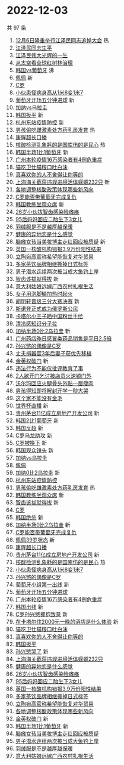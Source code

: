 # 2022-12-03

共 97 条

<!-- BEGIN -->
<!-- 最后更新时间 Sat Dec 03 2022 01:13:06 GMT+0800 (China Standard Time) -->

1. [12月6日隆重举行江泽民同志追悼大会](https://s.weibo.com//weibo?q=%2312%E6%9C%886%E6%97%A5%E9%9A%86%E9%87%8D%E4%B8%BE%E8%A1%8C%E6%B1%9F%E6%B3%BD%E6%B0%91%E5%90%8C%E5%BF%97%E8%BF%BD%E6%82%BC%E5%A4%A7%E4%BC%9A%23&Refer=new_time)
   热
1. [江泽民同志生平](https://s.weibo.com//weibo?q=%23%E6%B1%9F%E6%B3%BD%E6%B0%91%E5%90%8C%E5%BF%97%E7%94%9F%E5%B9%B3%23&t=31&band_rank=1&Refer=top)
1. [江泽民伟大光辉的一生](https://s.weibo.com//weibo?q=%23%E6%B1%9F%E6%B3%BD%E6%B0%91%E4%BC%9F%E5%A4%A7%E5%85%89%E8%BE%89%E7%9A%84%E4%B8%80%E7%94%9F%23&t=31&band_rank=2&Refer=top)
1. [从太空看全球红树林治理](https://s.weibo.com//weibo?q=%23%E4%BB%8E%E5%A4%AA%E7%A9%BA%E7%9C%8B%E5%85%A8%E7%90%83%E7%BA%A2%E6%A0%91%E6%9E%97%E6%B2%BB%E7%90%86%23&t=31&band_rank=3&Refer=top)
1. [韩国vs葡萄牙](https://s.weibo.com//weibo?q=%23%E9%9F%A9%E5%9B%BDvs%E8%91%A1%E8%90%84%E7%89%99%23&t=31&band_rank=4&Refer=top)
   沸
1. [佩佩](https://s.weibo.com//weibo?q=%E4%BD%A9%E4%BD%A9&t=31&band_rank=5&Refer=top)
   新
1. [C罗](https://s.weibo.com//weibo?q=C%E7%BD%97&t=31&band_rank=6&Refer=top)
1. [小伙患怪病身高从1米8变1米7](https://s.weibo.com//weibo?q=%23%E5%B0%8F%E4%BC%99%E6%82%A3%E6%80%AA%E7%97%85%E8%BA%AB%E9%AB%98%E4%BB%8E1%E7%B1%B38%E5%8F%981%E7%B1%B37%23&t=31&band_rank=7&Refer=top)
1. [葡萄牙开场五分钟进球](https://s.weibo.com//weibo?q=%23%E8%91%A1%E8%90%84%E7%89%99%E5%BC%80%E5%9C%BA%E4%BA%94%E5%88%86%E9%92%9F%E8%BF%9B%E7%90%83%23&t=31&band_rank=8&Refer=top)
   新
1. [加纳vs乌拉圭](https://s.weibo.com//weibo?q=%23%E5%8A%A0%E7%BA%B3vs%E4%B9%8C%E6%8B%89%E5%9C%AD%23&t=31&band_rank=9&Refer=top)
1. [韩国扳平](https://s.weibo.com//weibo?q=%23%E9%9F%A9%E5%9B%BD%E6%89%B3%E5%B9%B3%23&t=31&band_rank=10&Refer=top)
   新
1. [杭州东站疫情防控](https://s.weibo.com//weibo?q=%23%E6%9D%AD%E5%B7%9E%E4%B8%9C%E7%AB%99%E7%96%AB%E6%83%85%E9%98%B2%E6%8E%A7%23&t=31&band_rank=11&Refer=top)
   新
1. [男孩偷吃雌激素处方药乳房发育](https://s.weibo.com//weibo?q=%23%E7%94%B7%E5%AD%A9%E5%81%B7%E5%90%83%E9%9B%8C%E6%BF%80%E7%B4%A0%E5%A4%84%E6%96%B9%E8%8D%AF%E4%B9%B3%E6%88%BF%E5%8F%91%E8%82%B2%23&t=31&band_rank=12&Refer=top)
   热
1. [康辉超长口播](https://s.weibo.com//weibo?q=%23%E5%BA%B7%E8%BE%89%E8%B6%85%E9%95%BF%E5%8F%A3%E6%92%AD%23&t=31&band_rank=13&Refer=top)
1. [核酸检测乱象耗的是国库伤的是民心](https://s.weibo.com//weibo?q=%23%E6%A0%B8%E9%85%B8%E6%A3%80%E6%B5%8B%E4%B9%B1%E8%B1%A1%E8%80%97%E7%9A%84%E6%98%AF%E5%9B%BD%E5%BA%93%E4%BC%A4%E7%9A%84%E6%98%AF%E6%B0%91%E5%BF%83%23&t=31&band_rank=14&Refer=top)
   热
1. [韩国半场1比1葡萄牙](https://s.weibo.com//weibo?q=%23%E9%9F%A9%E5%9B%BD%E5%8D%8A%E5%9C%BA1%E6%AF%941%E8%91%A1%E8%90%84%E7%89%99%23&t=31&band_rank=15&Refer=top)
   新
1. [广州本轮疫情16万感染者有4例危重症](https://s.weibo.com//weibo?q=%23%E5%B9%BF%E5%B7%9E%E6%9C%AC%E8%BD%AE%E7%96%AB%E6%83%8516%E4%B8%87%E6%84%9F%E6%9F%93%E8%80%85%E6%9C%894%E4%BE%8B%E5%8D%B1%E9%87%8D%E7%97%87%23&t=31&band_rank=16&Refer=top)
1. [猫吃卫仕猫粮口吐白沫](https://s.weibo.com//weibo?q=%23%E7%8C%AB%E5%90%83%E5%8D%AB%E4%BB%95%E7%8C%AB%E7%B2%AE%E5%8F%A3%E5%90%90%E7%99%BD%E6%B2%AB%23&t=31&band_rank=17&Refer=top)
1. [真喜欢你的人不舍得让你等的](https://s.weibo.com//weibo?q=%23%E7%9C%9F%E5%96%9C%E6%AC%A2%E4%BD%A0%E7%9A%84%E4%BA%BA%E4%B8%8D%E8%88%8D%E5%BE%97%E8%AE%A9%E4%BD%A0%E7%AD%89%E7%9A%84%23&t=31&band_rank=18&Refer=top)
1. [上海海关截获违规进境活体蝾螈232只](https://s.weibo.com//weibo?q=%23%E4%B8%8A%E6%B5%B7%E6%B5%B7%E5%85%B3%E6%88%AA%E8%8E%B7%E8%BF%9D%E8%A7%84%E8%BF%9B%E5%A2%83%E6%B4%BB%E4%BD%93%E8%9D%BE%E8%9E%88232%E5%8F%AA%23&t=31&band_rank=19&Refer=top)
   新
1. [各地调整核酸政策体现哪些新风向](https://s.weibo.com//weibo?q=%23%E5%90%84%E5%9C%B0%E8%B0%83%E6%95%B4%E6%A0%B8%E9%85%B8%E6%94%BF%E7%AD%96%E4%BD%93%E7%8E%B0%E5%93%AA%E4%BA%9B%E6%96%B0%E9%A3%8E%E5%90%91%23&t=31&band_rank=20&Refer=top)
1. [C罗能否带葡萄牙完成复仇](https://s.weibo.com//weibo?q=%23C%E7%BD%97%E8%83%BD%E5%90%A6%E5%B8%A6%E8%91%A1%E8%90%84%E7%89%99%E5%AE%8C%E6%88%90%E5%A4%8D%E4%BB%87%23&t=31&band_rank=21&Refer=top)
1. [韩国教练坐观众席](https://s.weibo.com//weibo?q=%E9%9F%A9%E5%9B%BD%E6%95%99%E7%BB%83%E5%9D%90%E8%A7%82%E4%BC%97%E5%B8%AD&t=31&band_rank=22&Refer=top)
   新
1. [26岁小伙拔智齿感染险瘫痪](https://s.weibo.com//weibo?q=%2326%E5%B2%81%E5%B0%8F%E4%BC%99%E6%8B%94%E6%99%BA%E9%BD%BF%E6%84%9F%E6%9F%93%E9%99%A9%E7%98%AB%E7%97%AA%23&t=31&band_rank=23&Refer=top)
1. [95后妈妈回应二胎生下3女儿](https://s.weibo.com//weibo?q=%2395%E5%90%8E%E5%A6%88%E5%A6%88%E5%9B%9E%E5%BA%94%E4%BA%8C%E8%83%8E%E7%94%9F%E4%B8%8B3%E5%A5%B3%E5%84%BF%23&t=31&band_rank=24&Refer=top)
1. [羽绒服是不是越厚越保暖](https://s.weibo.com//weibo?q=%23%E7%BE%BD%E7%BB%92%E6%9C%8D%E6%98%AF%E4%B8%8D%E6%98%AF%E8%B6%8A%E5%8E%9A%E8%B6%8A%E4%BF%9D%E6%9A%96%23&t=31&band_rank=25&Refer=top)
1. [健康的异地恋是什么感觉](https://s.weibo.com//weibo?q=%23%E5%81%A5%E5%BA%B7%E7%9A%84%E5%BC%82%E5%9C%B0%E6%81%8B%E6%98%AF%E4%BB%80%E4%B9%88%E6%84%9F%E8%A7%89%23&t=31&band_rank=26&Refer=top)
1. [脑瘫女孩当美妆博主走红回应被质疑](https://s.weibo.com//weibo?q=%23%E8%84%91%E7%98%AB%E5%A5%B3%E5%AD%A9%E5%BD%93%E7%BE%8E%E5%A6%86%E5%8D%9A%E4%B8%BB%E8%B5%B0%E7%BA%A2%E5%9B%9E%E5%BA%94%E8%A2%AB%E8%B4%A8%E7%96%91%23&t=31&band_rank=27&Refer=top)
   新
1. [英国一核酸机构错报3.9万份阳性结果](https://s.weibo.com//weibo?q=%23%E8%8B%B1%E5%9B%BD%E4%B8%80%E6%A0%B8%E9%85%B8%E6%9C%BA%E6%9E%84%E9%94%99%E6%8A%A53.9%E4%B8%87%E4%BB%BD%E9%98%B3%E6%80%A7%E7%BB%93%E6%9E%9C%23&t=31&band_rank=28&Refer=top)
1. [立陶宛高官称希望能恢复对华贸易](https://s.weibo.com//weibo?q=%23%E7%AB%8B%E9%99%B6%E5%AE%9B%E9%AB%98%E5%AE%98%E7%A7%B0%E5%B8%8C%E6%9C%9B%E8%83%BD%E6%81%A2%E5%A4%8D%E5%AF%B9%E5%8D%8E%E8%B4%B8%E6%98%93%23&t=31&band_rank=29&Refer=top)
1. [多家茶饮品牌相继撕掉日式标签](https://s.weibo.com//weibo?q=%23%E5%A4%9A%E5%AE%B6%E8%8C%B6%E9%A5%AE%E5%93%81%E7%89%8C%E7%9B%B8%E7%BB%A7%E6%92%95%E6%8E%89%E6%97%A5%E5%BC%8F%E6%A0%87%E7%AD%BE%23&t=31&band_rank=30&Refer=top)
1. [男子潜水连续两次被当成大鱼钓上岸](https://s.weibo.com//weibo?q=%23%E7%94%B7%E5%AD%90%E6%BD%9C%E6%B0%B4%E8%BF%9E%E7%BB%AD%E4%B8%A4%E6%AC%A1%E8%A2%AB%E5%BD%93%E6%88%90%E5%A4%A7%E9%B1%BC%E9%92%93%E4%B8%8A%E5%B2%B8%23&t=31&band_rank=31&Refer=top)
1. [智齿该拔就得拔](https://s.weibo.com//weibo?q=%23%E6%99%BA%E9%BD%BF%E8%AF%A5%E6%8B%94%E5%B0%B1%E5%BE%97%E6%8B%94%23&t=31&band_rank=32&Refer=top)
   新
1. [意大利姑娘远嫁广西农村扎根生活](https://s.weibo.com//weibo?q=%23%E6%84%8F%E5%A4%A7%E5%88%A9%E5%A7%91%E5%A8%98%E8%BF%9C%E5%AB%81%E5%B9%BF%E8%A5%BF%E5%86%9C%E6%9D%91%E6%89%8E%E6%A0%B9%E7%94%9F%E6%B4%BB%23&t=31&band_rank=33&Refer=top)
1. [女子用泡脚桶加热时起火](https://s.weibo.com//weibo?q=%23%E5%A5%B3%E5%AD%90%E7%94%A8%E6%B3%A1%E8%84%9A%E6%A1%B6%E5%8A%A0%E7%83%AD%E6%97%B6%E8%B5%B7%E7%81%AB%23&t=31&band_rank=34&Refer=top)
1. [胡明轩晋级三分大赛决赛](https://s.weibo.com//weibo?q=%23%E8%83%A1%E6%98%8E%E8%BD%A9%E6%99%8B%E7%BA%A7%E4%B8%89%E5%88%86%E5%A4%A7%E8%B5%9B%E5%86%B3%E8%B5%9B%23&t=31&band_rank=35&Refer=top)
   新
1. [斯诺登正式成为俄罗斯公民](https://s.weibo.com//weibo?q=%23%E6%96%AF%E8%AF%BA%E7%99%BB%E6%AD%A3%E5%BC%8F%E6%88%90%E4%B8%BA%E4%BF%84%E7%BD%97%E6%96%AF%E5%85%AC%E6%B0%91%23&t=31&band_rank=36&Refer=top)
1. [卡塔尔小王子晒中国粉丝手绘](https://s.weibo.com//weibo?q=%23%E5%8D%A1%E5%A1%94%E5%B0%94%E5%B0%8F%E7%8E%8B%E5%AD%90%E6%99%92%E4%B8%AD%E5%9B%BD%E7%B2%89%E4%B8%9D%E6%89%8B%E7%BB%98%23&t=31&band_rank=37&Refer=top)
1. [清冷感知识分子妆](https://s.weibo.com//weibo?q=%23%E6%B8%85%E5%86%B7%E6%84%9F%E7%9F%A5%E8%AF%86%E5%88%86%E5%AD%90%E5%A6%86%23&t=31&band_rank=38&Refer=top)
1. [加纳半场0比2乌拉圭](https://s.weibo.com//weibo?q=%23%E5%8A%A0%E7%BA%B3%E5%8D%8A%E5%9C%BA0%E6%AF%942%E4%B9%8C%E6%8B%89%E5%9C%AD%23&t=31&band_rank=39&Refer=top)
   新
1. [广州药店昨日感冒类药品销售是平日2.5倍](https://s.weibo.com//weibo?q=%23%E5%B9%BF%E5%B7%9E%E8%8D%AF%E5%BA%97%E6%98%A8%E6%97%A5%E6%84%9F%E5%86%92%E7%B1%BB%E8%8D%AF%E5%93%81%E9%94%80%E5%94%AE%E6%98%AF%E5%B9%B3%E6%97%A52.5%E5%80%8D%23&t=31&band_rank=40&Refer=top)
1. [孙兴慜的偶像是C罗](https://s.weibo.com//weibo?q=%23%E5%AD%99%E5%85%B4%E6%85%9C%E7%9A%84%E5%81%B6%E5%83%8F%E6%98%AFC%E7%BD%97%23&t=31&band_rank=41&Refer=top)
1. [丈夫捐器官3年后妻子获优先移植](https://s.weibo.com//weibo?q=%23%E4%B8%88%E5%A4%AB%E6%8D%90%E5%99%A8%E5%AE%983%E5%B9%B4%E5%90%8E%E5%A6%BB%E5%AD%90%E8%8E%B7%E4%BC%98%E5%85%88%E7%A7%BB%E6%A4%8D%23&t=31&band_rank=42&Refer=top)
1. [金英权破门](https://s.weibo.com//weibo?q=%23%E9%87%91%E8%8B%B1%E6%9D%83%E7%A0%B4%E9%97%A8%23&t=31&band_rank=43&Refer=top)
   新
1. [违法行为不能仅批评教育了事](https://s.weibo.com//weibo?q=%23%E8%BF%9D%E6%B3%95%E8%A1%8C%E4%B8%BA%E4%B8%8D%E8%83%BD%E4%BB%85%E6%89%B9%E8%AF%84%E6%95%99%E8%82%B2%E4%BA%86%E4%BA%8B%23&t=31&band_rank=44&Refer=top)
1. [2人欲开门乞讨被店员火速锁门外](https://s.weibo.com//weibo?q=%232%E4%BA%BA%E6%AC%B2%E5%BC%80%E9%97%A8%E4%B9%9E%E8%AE%A8%E8%A2%AB%E5%BA%97%E5%91%98%E7%81%AB%E9%80%9F%E9%94%81%E9%97%A8%E5%A4%96%23&t=31&band_rank=45&Refer=top)
1. [沃尔玛回应火腿骨头外贴一层瘦肉](https://s.weibo.com//weibo?q=%23%E6%B2%83%E5%B0%94%E7%8E%9B%E5%9B%9E%E5%BA%94%E7%81%AB%E8%85%BF%E9%AA%A8%E5%A4%B4%E5%A4%96%E8%B4%B4%E4%B8%80%E5%B1%82%E7%98%A6%E8%82%89%23&t=31&band_rank=46&Refer=top)
1. [男孩得知即将解封开学一秒大哭](https://s.weibo.com//weibo?q=%23%E7%94%B7%E5%AD%A9%E5%BE%97%E7%9F%A5%E5%8D%B3%E5%B0%86%E8%A7%A3%E5%B0%81%E5%BC%80%E5%AD%A6%E4%B8%80%E7%A7%92%E5%A4%A7%E5%93%AD%23&t=31&band_rank=47&Refer=top)
1. [这个家不能没有金毛](https://s.weibo.com//weibo?q=%23%E8%BF%99%E4%B8%AA%E5%AE%B6%E4%B8%8D%E8%83%BD%E6%B2%A1%E6%9C%89%E9%87%91%E6%AF%9B%23&t=31&band_rank=48&Refer=top)
1. [世界杯直播](https://s.weibo.com//weibo?q=%23%E4%B8%96%E7%95%8C%E6%9D%AF%E7%9B%B4%E6%92%AD%23&t=31&band_rank=49&Refer=top)
   新
1. [贵州茅台11亿成立房地产开发公司](https://s.weibo.com//weibo?q=%23%E8%B4%B5%E5%B7%9E%E8%8C%85%E5%8F%B011%E4%BA%BF%E6%88%90%E7%AB%8B%E6%88%BF%E5%9C%B0%E4%BA%A7%E5%BC%80%E5%8F%91%E5%85%AC%E5%8F%B8%23&t=31&band_rank=50&Refer=top)
   新
1. [韩国2比1葡萄牙](https://s.weibo.com//weibo?q=%23%E9%9F%A9%E5%9B%BD2%E6%AF%941%E8%91%A1%E8%90%84%E7%89%99%23&t=31&band_rank=5&Refer=top)
   新
1. [韩国反超](https://s.weibo.com//weibo?q=%23%E9%9F%A9%E5%9B%BD%E5%8F%8D%E8%B6%85%23&t=31&band_rank=6&Refer=top)
   新
1. [C罗乌龙助攻](https://s.weibo.com//weibo?q=%23C%E7%BD%97%E4%B9%8C%E9%BE%99%E5%8A%A9%E6%94%BB%23&t=31&band_rank=7&Refer=top)
   新
1. [C罗被换下](https://s.weibo.com//weibo?q=%23C%E7%BD%97%E8%A2%AB%E6%8D%A2%E4%B8%8B%23&t=31&band_rank=8&Refer=top)
   新
1. [韩国观众镜头](https://s.weibo.com//weibo?q=%E9%9F%A9%E5%9B%BD%E8%A7%82%E4%BC%97%E9%95%9C%E5%A4%B4&t=31&band_rank=9&Refer=top)
   新
1. [加纳vs乌拉圭](https://s.weibo.com//weibo?q=%23%E5%8A%A0%E7%BA%B3vs%E4%B9%8C%E6%8B%89%E5%9C%AD%23&t=31&band_rank=10&Refer=top)
1. [佩佩](https://s.weibo.com//weibo?q=%E4%BD%A9%E4%BD%A9&t=31&band_rank=11&Refer=top)
1. [加纳0比2乌拉圭](https://s.weibo.com//weibo?q=%23%E5%8A%A0%E7%BA%B30%E6%AF%942%E4%B9%8C%E6%8B%89%E5%9C%AD%23&t=31&band_rank=12&Refer=top)
   新
1. [杭州东站疫情防控](https://s.weibo.com//weibo?q=%23%E6%9D%AD%E5%B7%9E%E4%B8%9C%E7%AB%99%E7%96%AB%E6%83%85%E9%98%B2%E6%8E%A7%23&t=31&band_rank=13&Refer=top)
1. [男孩偷吃雌激素处方药乳房发育](https://s.weibo.com//weibo?q=%23%E7%94%B7%E5%AD%A9%E5%81%B7%E5%90%83%E9%9B%8C%E6%BF%80%E7%B4%A0%E5%A4%84%E6%96%B9%E8%8D%AF%E4%B9%B3%E6%88%BF%E5%8F%91%E8%82%B2%23&t=31&band_rank=14&Refer=top)
   热
1. [韩国教练坐观众席](https://s.weibo.com//weibo?q=%23%E9%9F%A9%E5%9B%BD%E6%95%99%E7%BB%83%E5%9D%90%E8%A7%82%E4%BC%97%E5%B8%AD%23&t=31&band_rank=15&Refer=top)
   新
1. [智齿该拔就得拔](https://s.weibo.com//weibo?q=%23%E6%99%BA%E9%BD%BF%E8%AF%A5%E6%8B%94%E5%B0%B1%E5%BE%97%E6%8B%94%23&t=31&band_rank=16&Refer=top)
   新
1. [C罗](https://s.weibo.com//weibo?q=C%E7%BD%97&t=31&band_rank=17&Refer=top)
1. [韩国绝杀](https://s.weibo.com//weibo?q=%23%E9%9F%A9%E5%9B%BD%E7%BB%9D%E6%9D%80%23&t=31&band_rank=18&Refer=top)
   新
1. [加纳半场0比2乌拉圭](https://s.weibo.com//weibo?q=%23%E5%8A%A0%E7%BA%B3%E5%8D%8A%E5%9C%BA0%E6%AF%942%E4%B9%8C%E6%8B%89%E5%9C%AD%23&t=31&band_rank=19&Refer=top)
   新
1. [C罗能否带葡萄牙完成复仇](https://s.weibo.com//weibo?q=%23C%E7%BD%97%E8%83%BD%E5%90%A6%E5%B8%A6%E8%91%A1%E8%90%84%E7%89%99%E5%AE%8C%E6%88%90%E5%A4%8D%E4%BB%87%23&t=31&band_rank=20&Refer=top)
1. [佩佩39岁状态](https://s.weibo.com//weibo?q=%23%E4%BD%A9%E4%BD%A939%E5%B2%81%E7%8A%B6%E6%80%81%23&t=31&band_rank=21&Refer=top)
   新
1. [康辉超长口播](https://s.weibo.com//weibo?q=%23%E5%BA%B7%E8%BE%89%E8%B6%85%E9%95%BF%E5%8F%A3%E6%92%AD%23&t=31&band_rank=22&Refer=top)
1. [贵州茅台11亿成立房地产开发公司](https://s.weibo.com//weibo?q=%23%E8%B4%B5%E5%B7%9E%E8%8C%85%E5%8F%B011%E4%BA%BF%E6%88%90%E7%AB%8B%E6%88%BF%E5%9C%B0%E4%BA%A7%E5%BC%80%E5%8F%91%E5%85%AC%E5%8F%B8%23&t=31&band_rank=23&Refer=top)
   新
1. [核酸检测乱象耗的是国库伤的是民心](https://s.weibo.com//weibo?q=%23%E6%A0%B8%E9%85%B8%E6%A3%80%E6%B5%8B%E4%B9%B1%E8%B1%A1%E8%80%97%E7%9A%84%E6%98%AF%E5%9B%BD%E5%BA%93%E4%BC%A4%E7%9A%84%E6%98%AF%E6%B0%91%E5%BF%83%23&t=31&band_rank=24&Refer=top)
   热
1. [小伙患怪病身高从1米8变1米7](https://s.weibo.com//weibo?q=%23%E5%B0%8F%E4%BC%99%E6%82%A3%E6%80%AA%E7%97%85%E8%BA%AB%E9%AB%98%E4%BB%8E1%E7%B1%B38%E5%8F%981%E7%B1%B37%23&t=31&band_rank=25&Refer=top)
1. [孙兴慜的偶像是C罗](https://s.weibo.com//weibo?q=%23%E5%AD%99%E5%85%B4%E6%85%9C%E7%9A%84%E5%81%B6%E5%83%8F%E6%98%AFC%E7%BD%97%23&t=31&band_rank=26&Refer=top)
1. [葡萄牙小组第一出线](https://s.weibo.com//weibo?q=%23%E8%91%A1%E8%90%84%E7%89%99%E5%B0%8F%E7%BB%84%E7%AC%AC%E4%B8%80%E5%87%BA%E7%BA%BF%23&t=31&band_rank=27&Refer=top)
   新
1. [葡萄牙开场五分钟进球](https://s.weibo.com//weibo?q=%23%E8%91%A1%E8%90%84%E7%89%99%E5%BC%80%E5%9C%BA%E4%BA%94%E5%88%86%E9%92%9F%E8%BF%9B%E7%90%83%23&t=31&band_rank=28&Refer=top)
1. [广州本轮疫情16万感染者有4例危重症](https://s.weibo.com//weibo?q=%23%E5%B9%BF%E5%B7%9E%E6%9C%AC%E8%BD%AE%E7%96%AB%E6%83%8516%E4%B8%87%E6%84%9F%E6%9F%93%E8%80%85%E6%9C%894%E4%BE%8B%E5%8D%B1%E9%87%8D%E7%97%87%23&t=31&band_rank=29&Refer=top)
1. [韩国出线](https://s.weibo.com//weibo?q=%E9%9F%A9%E5%9B%BD%E5%87%BA%E7%BA%BF&t=31&band_rank=30&Refer=top)
   新
1. [C罗孙兴慜拥抱致意](https://s.weibo.com//weibo?q=%23C%E7%BD%97%E5%AD%99%E5%85%B4%E6%85%9C%E6%8B%A5%E6%8A%B1%E8%87%B4%E6%84%8F%23&t=31&band_rank=31&Refer=top)
   新
1. [在卡塔尔住2000元一晚的酒店是什么体验](https://s.weibo.com//weibo?q=%23%E5%9C%A8%E5%8D%A1%E5%A1%94%E5%B0%94%E4%BD%8F2000%E5%85%83%E4%B8%80%E6%99%9A%E7%9A%84%E9%85%92%E5%BA%97%E6%98%AF%E4%BB%80%E4%B9%88%E4%BD%93%E9%AA%8C%23&t=31&band_rank=32&Refer=top)
   新
1. [猫吃卫仕猫粮口吐白沫](https://s.weibo.com//weibo?q=%23%E7%8C%AB%E5%90%83%E5%8D%AB%E4%BB%95%E7%8C%AB%E7%B2%AE%E5%8F%A3%E5%90%90%E7%99%BD%E6%B2%AB%23&t=31&band_rank=33&Refer=top)
1. [真喜欢你的人不舍得让你等的](https://s.weibo.com//weibo?q=%23%E7%9C%9F%E5%96%9C%E6%AC%A2%E4%BD%A0%E7%9A%84%E4%BA%BA%E4%B8%8D%E8%88%8D%E5%BE%97%E8%AE%A9%E4%BD%A0%E7%AD%89%E7%9A%84%23&t=31&band_rank=34&Refer=top)
1. [韩国扳平](https://s.weibo.com//weibo?q=%23%E9%9F%A9%E5%9B%BD%E6%89%B3%E5%B9%B3%23&t=31&band_rank=35&Refer=top)
1. [孙兴慜哭了](https://s.weibo.com//weibo?q=%23%E5%AD%99%E5%85%B4%E6%85%9C%E5%93%AD%E4%BA%86%23&t=31&band_rank=36&Refer=top)
   新
1. [上海海关截获违规进境活体蝾螈232只](https://s.weibo.com//weibo?q=%23%E4%B8%8A%E6%B5%B7%E6%B5%B7%E5%85%B3%E6%88%AA%E8%8E%B7%E8%BF%9D%E8%A7%84%E8%BF%9B%E5%A2%83%E6%B4%BB%E4%BD%93%E8%9D%BE%E8%9E%88232%E5%8F%AA%23&t=31&band_rank=37&Refer=top)
1. [健康的异地恋是什么感觉](https://s.weibo.com//weibo?q=%23%E5%81%A5%E5%BA%B7%E7%9A%84%E5%BC%82%E5%9C%B0%E6%81%8B%E6%98%AF%E4%BB%80%E4%B9%88%E6%84%9F%E8%A7%89%23&t=31&band_rank=38&Refer=top)
1. [26岁小伙拔智齿感染险瘫痪](https://s.weibo.com//weibo?q=%2326%E5%B2%81%E5%B0%8F%E4%BC%99%E6%8B%94%E6%99%BA%E9%BD%BF%E6%84%9F%E6%9F%93%E9%99%A9%E7%98%AB%E7%97%AA%23&t=31&band_rank=39&Refer=top)
1. [95后妈妈回应二胎生下3女儿](https://s.weibo.com//weibo?q=%2395%E5%90%8E%E5%A6%88%E5%A6%88%E5%9B%9E%E5%BA%94%E4%BA%8C%E8%83%8E%E7%94%9F%E4%B8%8B3%E5%A5%B3%E5%84%BF%23&t=31&band_rank=40&Refer=top)
1. [英国一核酸机构错报3.9万份阳性结果](https://s.weibo.com//weibo?q=%23%E8%8B%B1%E5%9B%BD%E4%B8%80%E6%A0%B8%E9%85%B8%E6%9C%BA%E6%9E%84%E9%94%99%E6%8A%A53.9%E4%B8%87%E4%BB%BD%E9%98%B3%E6%80%A7%E7%BB%93%E6%9E%9C%23&t=31&band_rank=41&Refer=top)
1. [多家茶饮品牌相继撕掉日式标签](https://s.weibo.com//weibo?q=%23%E5%A4%9A%E5%AE%B6%E8%8C%B6%E9%A5%AE%E5%93%81%E7%89%8C%E7%9B%B8%E7%BB%A7%E6%92%95%E6%8E%89%E6%97%A5%E5%BC%8F%E6%A0%87%E7%AD%BE%23&t=31&band_rank=42&Refer=top)
1. [立陶宛高官称希望能恢复对华贸易](https://s.weibo.com//weibo?q=%23%E7%AB%8B%E9%99%B6%E5%AE%9B%E9%AB%98%E5%AE%98%E7%A7%B0%E5%B8%8C%E6%9C%9B%E8%83%BD%E6%81%A2%E5%A4%8D%E5%AF%B9%E5%8D%8E%E8%B4%B8%E6%98%93%23&t=31&band_rank=43&Refer=top)
1. [各地调整核酸政策体现哪些新风向](https://s.weibo.com//weibo?q=%23%E5%90%84%E5%9C%B0%E8%B0%83%E6%95%B4%E6%A0%B8%E9%85%B8%E6%94%BF%E7%AD%96%E4%BD%93%E7%8E%B0%E5%93%AA%E4%BA%9B%E6%96%B0%E9%A3%8E%E5%90%91%23&t=31&band_rank=44&Refer=top)
1. [金英权破门](https://s.weibo.com//weibo?q=%23%E9%87%91%E8%8B%B1%E6%9D%83%E7%A0%B4%E9%97%A8%23&t=31&band_rank=45&Refer=top)
   新
1. [韩国半场1比1葡萄牙](https://s.weibo.com//weibo?q=%23%E9%9F%A9%E5%9B%BD%E5%8D%8A%E5%9C%BA1%E6%AF%941%E8%91%A1%E8%90%84%E7%89%99%23&t=31&band_rank=46&Refer=top)
   新
1. [脑瘫女孩当美妆博主走红回应被质疑](https://s.weibo.com//weibo?q=%23%E8%84%91%E7%98%AB%E5%A5%B3%E5%AD%A9%E5%BD%93%E7%BE%8E%E5%A6%86%E5%8D%9A%E4%B8%BB%E8%B5%B0%E7%BA%A2%E5%9B%9E%E5%BA%94%E8%A2%AB%E8%B4%A8%E7%96%91%23&t=31&band_rank=47&Refer=top)
1. [男子潜水连续两次被当成大鱼钓上岸](https://s.weibo.com//weibo?q=%23%E7%94%B7%E5%AD%90%E6%BD%9C%E6%B0%B4%E8%BF%9E%E7%BB%AD%E4%B8%A4%E6%AC%A1%E8%A2%AB%E5%BD%93%E6%88%90%E5%A4%A7%E9%B1%BC%E9%92%93%E4%B8%8A%E5%B2%B8%23&t=31&band_rank=48&Refer=top)
1. [羽绒服是不是越厚越保暖](https://s.weibo.com//weibo?q=%23%E7%BE%BD%E7%BB%92%E6%9C%8D%E6%98%AF%E4%B8%8D%E6%98%AF%E8%B6%8A%E5%8E%9A%E8%B6%8A%E4%BF%9D%E6%9A%96%23&t=31&band_rank=49&Refer=top)
1. [意大利姑娘远嫁广西农村扎根生活](https://s.weibo.com//weibo?q=%23%E6%84%8F%E5%A4%A7%E5%88%A9%E5%A7%91%E5%A8%98%E8%BF%9C%E5%AB%81%E5%B9%BF%E8%A5%BF%E5%86%9C%E6%9D%91%E6%89%8E%E6%A0%B9%E7%94%9F%E6%B4%BB%23&t=31&band_rank=50&Refer=top)

<!-- END -->
